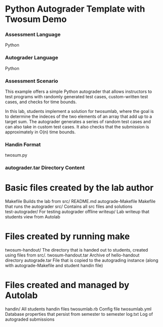 # Python Autograder Template with Twosum Demo

### Assessment Language
Python

### Autograder Language
Python


### Assessment Scenario
This example offers a simple Python autograder that allows instructors to test programs with randomly generated test cases, custom-written test cases, and checks for time bounds. 

In this lab, students implement a solution for twosumlab, where the goal is to determine the indeces of the two elements of an array that add up to a target sum. The autograder generates a series of random test cases and can also take in custom test cases. It also checks that the submission is approximately in O(n) time bounds.


### Handin Format
twosum.py

### autograder.tar Directory Content
# Basic files created by the lab author

Makefile              Builds the lab from src/
README.md
autograde-Makefile    Makefile that runs the autograder
src/                  Contains all src files and solutions  
test-autograder/      For testing autograder offline
writeup/              Lab writeup that students view from Autolab

# Files created by running make

twosum-handout/        The directory that is handed out to students, created
                      using files from src/.
twosum-handout.tar     Archive of hello-handout directory
autograde.tar         File that is copied to the autograding instance
                      (along with autograde-Makefile and student handin file)

# Files created and managed by Autolab

handin/               All students handin files
twosumlab.rb              Config file
twosumlab.yml             Database properties that persist from semester to semester
log.txt               Log of autograded submissions
